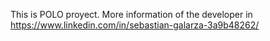 This is POLO proyect. More information of the developer in https://www.linkedin.com/in/sebastian-galarza-3a9b48262/

